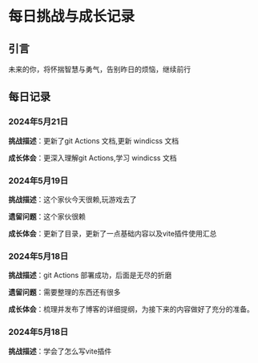 # 每日挑战与成长记录

## 引言

未来的你，将怀揣智慧与勇气，告别昨日的烦恼，继续前行

## 每日记录

### 2024年5月21日

**挑战描述**：更新了git Actions 文档,更新 windicss 文档

**成长体会**：更深入理解git Actions,学习 windicss 文档

### 2024年5月19日

**挑战描述**：这个家伙今天很赖,玩游戏去了

**遗留问题**：这个家伙很赖

**成长体会**：更新了目录，更新了一点基础内容以及vite插件使用汇总

### 2024年5月18日

**挑战描述**：git Actions 部署成功，后面是无尽的折磨

**遗留问题**：需要整理的东西还有很多

**成长体会**：梳理并发布了博客的详细提纲，为接下来的内容做好了充分的准备。

### 2024年5月18日

**挑战描述**：学会了怎么写vite插件
